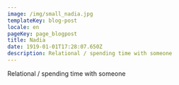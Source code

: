 ```yaml
---
image: /img/small_nadia.jpg
templateKey: blog-post
locale: en
pageKey: page_blogpost
title: Nadia
date: 1919-01-01T17:28:07.650Z
description: Relational / spending time with someone
---
```

Relational / spending time with someone
